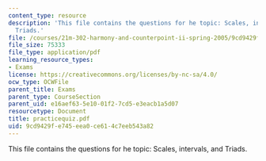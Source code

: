```yaml
---
content_type: resource
description: 'This file contains the questions for he topic: Scales, intervals, and
  Triads.'
file: /courses/21m-302-harmony-and-counterpoint-ii-spring-2005/9cd9429fe745eea0ce614c7eeb543a82_practicequiz.pdf
file_size: 75333
file_type: application/pdf
learning_resource_types:
- Exams
license: https://creativecommons.org/licenses/by-nc-sa/4.0/
ocw_type: OCWFile
parent_title: Exams
parent_type: CourseSection
parent_uid: e16aef63-5e10-01f2-7cd5-e3eacb1a5d07
resourcetype: Document
title: practicequiz.pdf
uid: 9cd9429f-e745-eea0-ce61-4c7eeb543a82
---
```

This file contains the questions for he topic: Scales, intervals, and Triads.